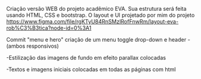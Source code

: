 Criação versão WEB do projeto acadêmico EVA.
Sua estrutura será feita usando HTML, CSS e bootstrap.
O layout e UI projetado por mim do projeto https://www.figma.com/file/rgKTyU84RnSMzlRofFnwRm/layout-eva-rob%C3%B3tica?node-id=0%3A1

Commit "menu e hero" criação de um menu toggle drop-down e header - (ambos responsivos)

-Estilização das imagens de fundo em efeito parallax colocadas

-Textos e imagens iniciais colocadas em todas as páginas com html